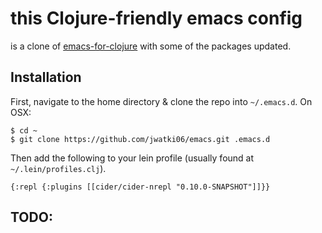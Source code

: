 # this Clojure-friendly emacs config

is a clone of [emacs-for-clojure](https://github.com/flyingmachine/emacs-for-clojure) with some of the packages updated.

## Installation

First, navigate to the home directory & clone the repo into `~/.emacs.d`. On OSX:

    $ cd ~
    $ git clone https://github.com/jwatki06/emacs.git .emacs.d


Then add the following to your lein profile (usually found at `~/.lein/profiles.clj`).

	{:repl {:plugins [[cider/cider-nrepl "0.10.0-SNAPSHOT"]]}}

## TODO:
